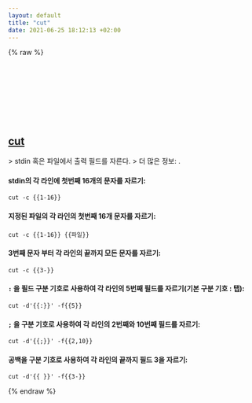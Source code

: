 ```yaml
---
layout: default
title: "cut"
date: 2021-06-25 18:12:13 +02:00
---
```

{% raw %}
<h2 id="cut">
  <a href="/ko/common/cut.html">cut</a> <a href="#cut"><svg class="icon">
    <use href="/assets/images/unicode_sprite.svg#link" />
  </svg></a>
</h2>
> stdin 혹은 파일에서 출력 필드를 자른다.
> 더 많은 정보: <https://www.gnu.org/software/coreutils/cut>.

#### stdin의 각 라인에 첫번째 16개의 문자를 자르기:
```shell
cut -c {{1-16}}
```
#### 지정된 파일의 각 라인의 첫번째 16개 문자를 자르기:
```shell
cut -c {{1-16}} {{파일}}
```
#### 3번째 문자 부터 각 라인의 끝까지 모든 문자를 자르기:
```shell
cut -c {{3-}}
```
#### `:` 을 필드 구분 기호로 사용하여 각 라인의 5번째 필드를 자르기(기본 구분 기호 : 탭):
```shell
cut -d'{{:}}' -f{{5}}
```
#### `;` 을 구분 기호로 사용하여 각 라인의 2번째와 10번째 필드를 자르기:
```shell
cut -d'{{;}}' -f{{2,10}}
```
#### 공백을 구분 기호로 사용하여 각 라인의 끝까지 필드 3을 자르기:
```shell
cut -d'{{ }}' -f{{3-}}
```
{% endraw %}